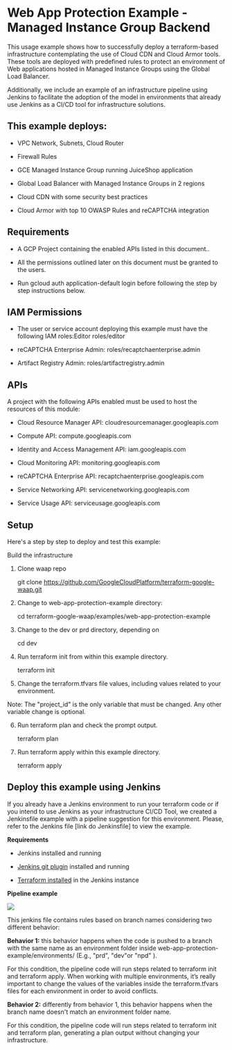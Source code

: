# Web App Protection Example - Managed Instance Group Backend

This usage example shows how to successfully deploy a terraform-based infrastructure contemplating the use of Cloud CDN and Cloud Armor tools. These tools are deployed with predefined rules to protect an environment of Web applications hosted in Managed Instance Groups using the Global Load Balancer.

Additionally, we include an example of an infrastructure pipeline using Jenkins to facilitate the adoption of the model in environments that already use Jenkins as a CI/CD tool for infrastructure solutions.

## This example deploys:

-   VPC Network, Subnets, Cloud Router
    
-   Firewall Rules
    
-   GCE Managed Instance Group running JuiceShop application
    
-   Global Load Balancer with Managed Instance Groups in 2 regions
    
-   Cloud CDN with some security best practices
    
-   Cloud Armor with top 10 OWASP Rules and reCAPTCHA integration

## Requirements

-   A GCP Project containing the enabled APIs listed in this document..
    
-   All the permissions outlined later on this document must be granted to the users.
    
-   Run gcloud auth application-default login before following the step by step instructions below.

## IAM Permissions

-   The user or service account deploying this example must have the following IAM roles:Editor roles/editor
    
-   reCAPTCHA Enterprise Admin: roles/recaptchaenterprise.admin
    
-   Artifact Registry Admin: roles/artifactregistry.admin

## APIs

A project with the following APIs enabled must be used to host the resources of this module:

-   Cloud Resource Manager API: cloudresourcemanager.googleapis.com
    
-   Compute API: compute.googleapis.com
    
-   Identity and Access Management API: iam.googleapis.com
    
-   Cloud Monitoring API: monitoring.googleapis.com
    
-   reCAPTCHA Enterprise API: recaptchaenterprise.googleapis.com
    
-   Service Networking API: servicenetworking.googleapis.com
    
-   Service Usage API: serviceusage.googleapis.com

## Setup

Here's a step by step to deploy and test this example:

Build the infrastructure

1.  Clone waap repo

    git clone https://github.com/GoogleCloudPlatform/terraform-google-waap.git

2.  Change to web-app-protection-example directory:

    cd terraform-google-waap/examples/web-app-protection-example

3.  Change to the dev or prd directory, depending on

    cd dev

4.  Run terraform init from within this example directory.

    terraform init

5.  Change the terraform.tfvars file values, including values related to your environment.
    
Note: The "project_id" is the only variable that must be changed. Any other variable change is optional.

6.  Run terraform plan and check the prompt output.

    terraform plan

7.  Run terraform apply within this example directory.

    terraform apply

## Deploy this example using Jenkins

If you already have a Jenkins environment to run your terraform code or if you intend to use Jenkins as your infrastructure CI/CD Tool, we created a Jenkinsfile example with a pipeline suggestion for this environment. Please, refer to the Jenkins file [link do Jenkinsfile] to view the example.

**Requirements**

-   Jenkins installed and running
    
-   [Jenkins git plugin](https://plugins.jenkins.io/git/) installed and running
    
-   [Terraform installed](https://developer.hashicorp.com/terraform/tutorials/gcp-get-started/install-cli) in the Jenkins instance
    
**Pipeline example**

![](https://LINK_PARA_IMAGEM)

This jenkins file contains rules based on branch names considering two different behavior:

**Behavior 1:** this behavior happens when the code is pushed to a branch with the same name as an environment folder inside web-app-protection-example/environments/ (E.g., "prd", "dev"or "npd" ).

For this condition, the pipeline code will run steps related to terraform init and terraform apply. When working with multiple environments, it’s really important to change the values of the variables inside the terraform.tfvars files for each environment in order to avoid conflicts.

**Behavior 2:** differently from behavior 1, this behavior happens when the branch name doesn't match an environment folder name.

For this condition, the pipeline code will run steps related to terraform init and terraform plan, generating a plan output without changing your infrastructure.